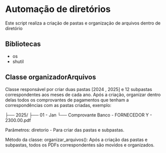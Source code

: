 # Automação de diretórios
Este script realiza a criação de pastas e organização de arquivos dentro de diretório
##  Bibliotecas

 - os
 - shutil

## Classe organizadorArquivos
Classe responsável por criar duas pastas [2024 , 2025] e 12 subpastas correspondentes aos meses de cada ano. Após a criação, organizar dentro delas todos os comprovantes de pagamentos que tenham a correspondências com as pastas criadas, exemplo:

├── 2025/
     ├── 01 - Jan
           └── Comprovante Banco - FORNECEDOR Y - 2300.00.pdf 

Parâmetros:
diretorio - Para criar das pastas e subpastas.


Método da classe:
organizar_arquivos(): Após a criação das pastas e subpastas, todos os PDFs correspondentes são movidos e organizados.